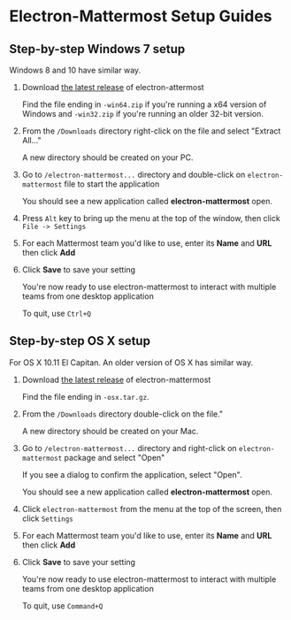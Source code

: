 # Electron-Mattermost Setup Guides

## Step-by-step Windows 7 setup
Windows 8 and 10 have similar way.

1. Download [the latest release](https://github.com/yuya-oc/electron-mattermost/releases) of electron-attermost  

   Find the file ending in `-win64.zip` if you're running a x64 version of Windows and `-win32.zip` if you're running an older 32-bit version.

2. From the `/Downloads` directory right-click on the file and select "Extract All..."

   A new directory should be created on your PC.

3. Go to `/electron-mattermost...` directory and double-click on `electron-mattermost` file to start the application

   You should see a new application called **electron-mattermost** open.

4. Press `Alt` key to bring up the menu at the top of the window, then click `File -> Settings`

5. For each Mattermost team you'd like to use, enter its **Name** and **URL** then click **Add**

6. Click **Save** to save your setting

   You're now ready to use electron-mattermost to interact with multiple teams from one desktop application

   To quit, use `Ctrl+Q`


## Step-by-step OS X setup
For OS X 10.11 El Capitan. An older version of OS X has similar way.

1. Download [the latest release](https://github.com/yuya-oc/electron-mattermost/releases) of electron-mattermost  

   Find the file ending in `-osx.tar.gz`.

2. From the `/Downloads` directory double-click on the file."

   A new directory should be created on your Mac.

3. Go to `/electron-mattermost...` directory and right-click on `electron-mattermost` package and select "Open"

   If you see a dialog to confirm the application, select "Open".

   You should see a new application called **electron-mattermost** open.

4. Click `electron-mattermost` from the menu at the top of the screen, then click `Settings`

5. For each Mattermost team you'd like to use, enter its **Name** and **URL** then click **Add**

6. Click **Save** to save your setting

   You're now ready to use electron-mattermost to interact with multiple teams from one desktop application

   To quit, use `Command+Q`
